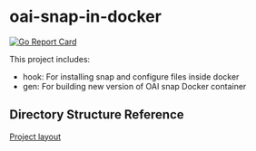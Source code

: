 # oai-snap-in-docker

[![Go Report Card](https://goreportcard.com/badge/github.com/tig4605246/snap-hook-for-docker)](https://goreportcard.com/report/github.com/tig4605246/snap-hook-for-docker)

This project includes:

- hook: For installing snap and configure files inside docker
- gen: For building new version of OAI snap Docker container

## Directory Structure Reference

[Project layout](https://github.com/golang-standards/project-layout)
